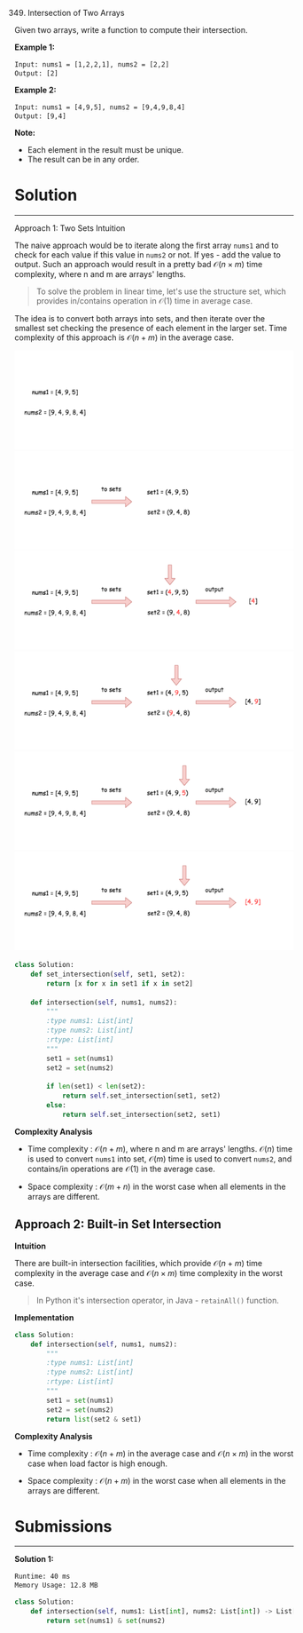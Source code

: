 349. Intersection of Two Arrays

Given two arrays, write a function to compute their intersection.

**Example 1:**
```
Input: nums1 = [1,2,2,1], nums2 = [2,2]
Output: [2]
```

**Example 2:**
```
Input: nums1 = [4,9,5], nums2 = [9,4,9,8,4]
Output: [9,4]
```

**Note:**

* Each element in the result must be unique.
* The result can be in any order.

# Solution
---
Approach 1: Two Sets
Intuition

The naive approach would be to iterate along the first array `nums1` and to check for each value if this value in `nums2` or not. If yes - add the value to output. Such an approach would result in a pretty bad $\mathcal{O}(n \times m)$ time complexity, where n and m are arrays' lengths.

>To solve the problem in linear time, let's use the structure set, which provides in/contains operation in $\mathcal{O}(1)$ time in average case.

The idea is to convert both arrays into sets, and then iterate over the smallest set checking the presence of each element in the larger set. Time complexity of this approach is $\mathcal{O}(n + m)$ in the average case.

![349_1_1.png](img/349_1_1.png)
![349_1_2.png](img/349_1_2.png)
![349_1_3.png](img/349_1_3.png)
![349_1_4.png](img/349_1_4.png)
![349_1_5.png](img/349_1_5.png)
![349_1_6.png](img/349_1_6.png)

```python
class Solution:
    def set_intersection(self, set1, set2):
        return [x for x in set1 if x in set2]
        
    def intersection(self, nums1, nums2):
        """
        :type nums1: List[int]
        :type nums2: List[int]
        :rtype: List[int]
        """  
        set1 = set(nums1)
        set2 = set(nums2)
        
        if len(set1) < len(set2):
            return self.set_intersection(set1, set2)
        else:
            return self.set_intersection(set2, set1)
```

**Complexity Analysis**

* Time complexity : $\mathcal{O}(n + m)$, where n and m are arrays' lengths. $\mathcal{O}(n)$ time is used to convert `nums1` into set, $\mathcal{O}(m)$ time is used to convert `nums2`, and contains/in operations are $\mathcal{O}(1)$ in the average case.

* Space complexity : $\mathcal{O}(m + n)$ in the worst case when all elements in the arrays are different.

## Approach 2: Built-in Set Intersection
**Intuition**

There are built-in intersection facilities, which provide $\mathcal{O}(n + m)$ time complexity in the average case and $\mathcal{O}(n \times m)$ time complexity in the worst case.

>In Python it's intersection operator, in Java - `retainAll()` function.

**Implementation**

```python
class Solution:
    def intersection(self, nums1, nums2):
        """
        :type nums1: List[int]
        :type nums2: List[int]
        :rtype: List[int]
        """  
        set1 = set(nums1)
        set2 = set(nums2)
        return list(set2 & set1)
```

**Complexity Analysis**

* Time complexity : $\mathcal{O}(n + m)$ in the average case and $\mathcal{O}(n \times m)$ in the worst case when load factor is high enough.

* Space complexity : $\mathcal{O}(n + m)$ in the worst case when all elements in the arrays are different.

# Submissions
---
**Solution 1:**
```
Runtime: 40 ms
Memory Usage: 12.8 MB
```
```python
class Solution:
    def intersection(self, nums1: List[int], nums2: List[int]) -> List[int]:
        return set(nums1) & set(nums2)
```